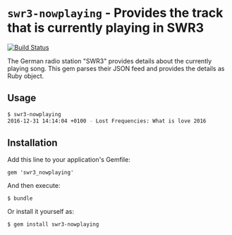 # `swr3-nowplaying` - Provides the track that is currently playing in SWR3

[![Build Status](https://travis-ci.org/nerab/swr3-nowplaying.svg?branch=master)](https://travis-ci.org/nerab/swr3-nowplaying)

The German radio station "SWR3" provides details about the currently playing song. This gem parses their JSON feed and provides the details as Ruby object.

## Usage

```bash
$ swr3-nowplaying
2016-12-31 14:14:04 +0100 - Lost Frequencies: What is love 2016
```

## Installation

Add this line to your application's Gemfile:

    gem 'swr3_nowplaying'

And then execute:

    $ bundle

Or install it yourself as:

    $ gem install swr3-nowplaying
